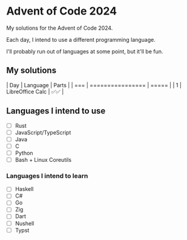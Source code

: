 # Advent of Code 2024

My solutions for the Advent of Code 2024.

Each day, I intend to use a different programming language.

I'll probably run out of languages at some point, but it'll be fun.

## My solutions

| Day | Language         | Parts |
| === | ================ | ===== |
| 1   | LibreOffice Calc | ✅✅  |

## Languages I intend to use

- [ ] Rust
- [ ] JavaScript/TypeScript
- [ ] Java
- [ ] C
- [ ] Python
- [ ] Bash + Linux Coreutils

### Languages I intend to learn

- [ ] Haskell
- [ ] C#
- [ ] Go
- [ ] Zig
- [ ] Dart
- [ ] Nushell
- [ ] Typst
